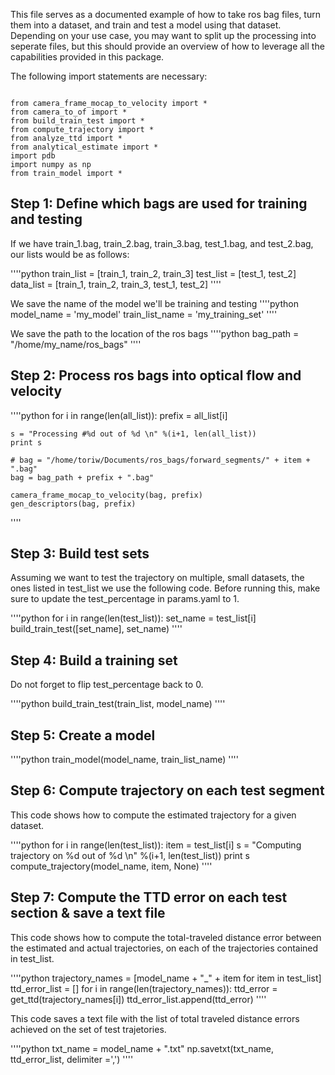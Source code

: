 This file serves as a documented example of how to take ros bag files, turn them into a dataset, and train and test a model using that dataset. Depending on your use case, you may want to split up the processing into seperate files, but this should provide an overview of how to leverage all the capabilities provided in this package. 

The following import statements are necessary: 

```

from camera_frame_mocap_to_velocity import *
from camera_to_of import *
from build_train_test import *
from compute_trajectory import *
from analyze_ttd import *
from analytical_estimate import *
import pdb
import numpy as np
from train_model import *

```

## Step 1: Define which bags are used for training and testing
If we have train_1.bag, train_2.bag, train_3.bag, test_1.bag, and test_2.bag, our lists would be as follows:

''''python
train_list = [train_1, train_2, train_3]
test_list = [test_1, test_2]
data_list = [train_1, train_2, train_3, test_1, test_2]
''''

We save the name of the model we'll be training and testing
''''python
model_name = 'my_model'
train_list_name = 'my_training_set'
''''

We save the path to the location of the ros bags
''''python
bag_path = "/home/my_name/ros_bags"
''''

## Step 2: Process ros bags into optical flow and velocity
''''python
for i in range(len(all_list)):
 	prefix = all_list[i]

 	s = "Processing #%d out of %d \n" %(i+1, len(all_list))
 	print s

 	# bag = "/home/toriw/Documents/ros_bags/forward_segments/" + item + ".bag"
 	bag = bag_path + prefix + ".bag"

 	camera_frame_mocap_to_velocity(bag, prefix)
 	gen_descriptors(bag, prefix)
''''



## Step 3: Build test sets
Assuming we want to test the trajectory on multiple, small datasets, the ones listed in test_list we use the following code. 
Before running this, make sure to update the test_percentage in params.yaml to 1. 

''''python
for i in range(len(test_list)):
	set_name = test_list[i]
	build_train_test([set_name], set_name)
''''

## Step 4: Build a training set 
Do not forget to flip test_percentage back to 0. 

''''python
build_train_test(train_list, model_name)
''''

## Step 5: Create a model
''''python
train_model(model_name, train_list_name)
''''

## Step 6: Compute trajectory on each test segment
This code shows how to compute the estimated trajectory for a given dataset. 

''''python
for i in range(len(test_list)):
	item = test_list[i]
	s = "Computing trajectory on %d out of %d \n" %(i+1, len(test_list))
	print s
	compute_trajectory(model_name, item, None)
''''



## Step 7: Compute the TTD error on each test section & save a text file
This code shows how to compute the total-traveled distance error between the estimated and actual trajectories, on each of the trajectories contained in test_list.  

''''python
trajectory_names = [model_name + "_" + item for item in test_list]
ttd_error_list = []
for i in range(len(trajectory_names)):
	ttd_error = get_ttd(trajectory_names[i])
	ttd_error_list.append(ttd_error)
''''


This code saves a text file with the list of total traveled distance errors achieved on the set of test trajetories. 

''''python
txt_name = model_name + ".txt"
np.savetxt(txt_name, ttd_error_list, delimiter =',')
''''



